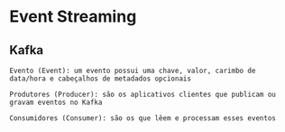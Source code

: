 # Event Streaming

## Kafka

	Evento (Event): um evento possui uma chave, valor, carimbo de data/hora e cabeçalhos de metadados opcionais

	Produtores (Producer): são os aplicativos clientes que publicam ou gravam eventos no Kafka

	Consumidores (Consumer): são os que lêem e processam esses eventos

